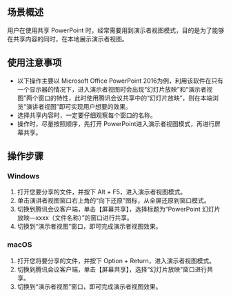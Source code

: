 
## 场景概述
用户在使用共享 PowerPoint 时，经常需要用到演示者视图模式，目的是为了能够在共享内容的同时，在本地展示演示者视图。

## 使用注意事项
- 以下操作主要以 Microsoft Office PowerPoint 2016为例，利用该软件在只有一个显示器的情况下，进入演示者视图时会出现“幻灯片放映”和“演示者视图”两个窗口的特性，此时使用腾讯会议共享中的“幻灯片放映”，则在本端浏览“演讲者视图”即可实现用户想要的效果。
- 选择共享内容时，一定要仔细观察每个窗口的名称。
- 操作时，尽量按照顺序，先打开 PowerPoint进入演示者视图模式，再进行屏幕共享。

## 操作步骤
### Windows
1. 打开您要分享的文件，并按下 Alt + F5，进入演示者视图模式。
2. 单击演讲者视图窗口右上角的“向下还原”图标，从全屏还原到窗口模式。
3. 切换到腾讯会议客户端，单击【屏幕共享】，选择标题为“PowerPoint 幻灯片放映—xxxx（文件名称）”的窗口进行共享。
4. 切换到“演示者视图”窗口，即可完成演示者视图效果。

### macOS
1. 打开您将要分享的文件，并按下 Option + Return，进入演示者视图模式。
2. 切换到腾讯会议客户端，单击【屏幕共享】，选择“幻灯片放映”窗口进行共享。
3. 切换到“演示者视图”窗口，即可完成演示者视图效果。
